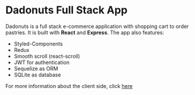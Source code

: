 # Dadonuts Full Stack App

Dadonuts is a full stack e-commerce application with shopping cart to order pastries. It is built with **React** and **Express**. The app also features:

- Styled-Components
- Redux
- Smooth scroll (react-scroll)
- JWT for authentication
- Sequelize as ORM
- SQLite as database

For more information about the client side, click [here](https://github.com/harry79ph/react-js-dadonuts/blob/main/README.md)
